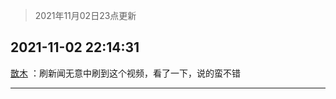 > 2021年11月02日23点更新
<link rel="stylesheet" href="https://cdn.jsdelivr.net/gh/taotie6/sampleJSON@main/css/photo_show.css">
<meta name="referrer" content="no-referrer" />


 ## 2021-11-02 22:14:31 

 [㪚木](https://www.coolapk.com/feed/31169445?shareKey=OWNjZmM5NTI5NjZmNjE4MTUyNTQ~) ：刷新闻无意中刷到这个视频，看了一下，说的蛮不错 

<div class="album">
</div>

 ------- 

